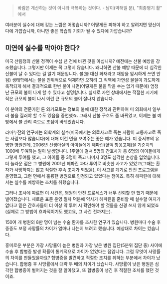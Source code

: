 > 바람은 계산하는 것이 아니라 극복하는 것이다. - 남이(박해일 분), "최종병기 활" 에서

여러분이 실수에 대해 갖는 느낌은 어떻습니까? 어떻게든 피해야 하고 알려지면 망신이다에 가깝습니까, 아니면 좋은 학습의 기회가 될 수 있다에 가깝습니까?

## 미연에 실수를 막아야 한다?
미국 산림청의 산불 정책이 수십 년 전에 바뀐 것을 아십니까? 예전에는 산불 예방을 강조했습니다. 그렇지만 이제는 꼭 그렇지 않습니다. 왜냐하면 산불 예방 때문에 더 심각한 산불이 날 수 있다는 걸 알기 때문입니다. 불(불 대신 화재라고 재앙을 암시하게 쓰면 안 됨) 생태학에서는 불을 인위적으로 억제하면 오히려 그 직역에 가연성 물질이 과도하게 축적되게 해서 결과적으로 한번 불이 나면(어떻게든 불을 막을 수는 없기 때문에) 엄청난 규모의 불이 나게 할 수 있다고 설명합니다. 실제로  자연 상태에서는 적절한 시기에 작은 규모의 불이 나서 이런 큰 규모의 불이 잘나지 않습니다.

이 분야의 전문가인 론 와키모토는 정보의 불에 대한 정책과 관련하여 미 의회에서 일부러 불을 질러야 할 수도 있음을 증언했죠. 그래서 산불 구호도 좀 바뀌었고, 이제는 불 예방에서 불 관리 쪽으로 초점이 바뀌었습니다.

라마누잔의 연구에는 의학계의 실수(미국에서는 의료사고로 죽는 사람이 교통사고로 죽는 사람보다 많습니다)에 대해 이런 면을 보여주는 좋은 예가 있습니다. 미 중서부의 유명한 병원인데, 2006년 신생아실의 아이들에게 헤파린(혈액 항응고제)을 기준치의 1000배 투여하는 일이 발생합니다. 1주일에 걸쳐 5명의 간호사가 총 6명의 아이들에게 그렇게 투여를 했고, 그 아이들 중 3명이 죽고 나머지 3명도 심각한 손상을 입었습니다. 더 놀라운 점은 그 병원에 2001년 헤파린 과다 투여로 비슷한 사고가 있었고(그때는 환자가 사망하지는 않고 적절한 후속 조치가 되었음), 이 사고를 계기로 안전 프로그램을 운영했고, 그런 면에서 훌륭한 병원으로 인정되고 있었다는 점이죠. 특히 헤파린에 대해서는 실수를 예방하는 조치를 취했습니다.

그러나 조사에 따르면 이 사건은, 병원의 안전 프로세스가 너무 신뢰할 만 했기 때문에 벌어졌습니다. 새로운 표준 운영 절차 덕분에 약사가 헤파린을 준비할 때 실수할 여지가 없다고 믿은 간호사들이 더 이상 약 투여 시 확인해야 할 것들을 신경 쓰지 않게 되었죠(실제로 그 방법이 효과적이기도 했고요, 그 사건 전까지는).

150여 개 병원의 8만 명이 넘는 수술 환자를 조사한 연구가 있습니다. 병원마다 수술 후 중증도 보정 사망률의 차이가 얼마나 나는지 보려고 했습니다. 예상대로 차이는 컸습니다.

흥미로운 부분은 가장 사망률이 높은 병원과 가장 낮은 병원 집단(5분위 집단 중) 사이에 수술 후 합병증 발생 확률이 통계적으로 차이가 없었다는 점입니다. 그럼 무엇이 사망률의 차이를 만들었을까요? 합병증을 발견하고 적절한 조치를 취하는 부분에서 차이가 났습니다. 합병증 후 사망률에서 대략 두 배의 차이가 났습니다. 사망률이 낮은 병원은 심각한 합병증이 벌어지는 것을 잘 알아챘고, 또 합병증이 생긴 후 적절한 조치를 했던 것이죠.